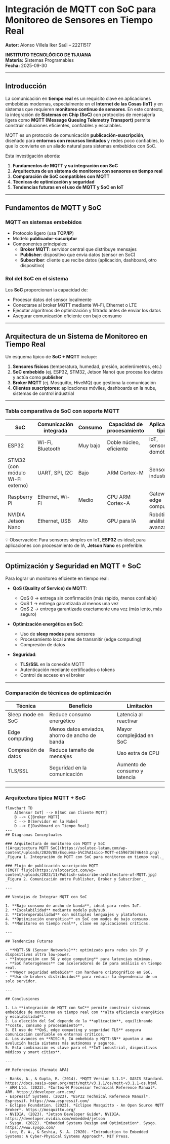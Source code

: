 # Integración de MQTT con SoC para Monitoreo de Sensores en Tiempo Real  
**Autor:** Alonso Villela Iker Saúl – 22211517  

**INSTITUTO TECNOLÓGICO DE TIJUANA**  
**Materia:** Sistemas Programables  
**Fecha:** 2025-09-30  

---

## Introducción  

La comunicación en **tiempo real** es un requisito clave en aplicaciones embebidas modernas, especialmente en el **Internet de las Cosas (IoT)** y en sistemas que requieren **monitoreo continuo de sensores**. En este contexto, la integración de **Sistemas en Chip (SoC)** con protocolos de mensajería ligera como **MQTT (Message Queuing Telemetry Transport)** permite construir soluciones eficientes, confiables y escalables.  

MQTT es un protocolo de comunicación **publicación-suscripción**, diseñado para **entornos con recursos limitados** y redes poco confiables, lo que lo convierte en un aliado natural para sistemas embebidos con SoC.  

Esta investigación aborda:  

1. **Fundamentos de MQTT y su integración con SoC**  
2. **Arquitectura de un sistema de monitoreo con sensores en tiempo real**  
3. **Comparación de SoC compatibles con MQTT**  
4. **Técnicas de optimización y seguridad**  
5. **Tendencias futuras en el uso de MQTT y SoC en IoT**  

---

## Fundamentos de MQTT y SoC  

### MQTT en sistemas embebidos  
- Protocolo ligero (usa **TCP/IP**)  
- Modelo **publicador-suscriptor**  
- Componentes principales:  
  - **Broker MQTT**: servidor central que distribuye mensajes  
  - **Publisher**: dispositivo que envía datos (sensor en SoC)  
  - **Subscriber**: cliente que recibe datos (aplicación, dashboard, otro dispositivo)  

### Rol del SoC en el sistema  
Los **SoC** proporcionan la capacidad de:  
- Procesar datos del sensor localmente  
- Conectarse al broker MQTT mediante Wi-Fi, Ethernet o LTE  
- Ejecutar algoritmos de optimización y filtrado antes de enviar los datos  
- Asegurar comunicación eficiente con bajo consumo  

---

## Arquitectura de un Sistema de Monitoreo en Tiempo Real  

Un esquema típico de **SoC + MQTT** incluye:  

1. **Sensores físicos** (temperatura, humedad, presión, acelerómetros, etc.)  
2. **SoC embebido** (ej. ESP32, STM32, Jetson Nano) que procesa los datos y actúa como **publisher**  
3. **Broker MQTT** (ej. Mosquitto, HiveMQ) que gestiona la comunicación  
4. **Clientes suscriptores**: aplicaciones móviles, dashboards en la nube, sistemas de control industrial  

---

### Tabla comparativa de SoC con soporte MQTT  

| SoC | Comunicación integrada | Consumo | Capacidad de procesamiento | Aplicaciones típicas |
|-----|------------------------|---------|---------------------------|----------------------|
| ESP32 | Wi-Fi, Bluetooth | Muy bajo | Doble núcleo, eficiente | IoT, sensores, domótica |
| STM32 (con módulo Wi-Fi externo) | UART, SPI, I2C | Bajo | ARM Cortex-M | Sensores industriales |
| Raspberry Pi | Ethernet, Wi-Fi | Medio | CPU ARM Cortex-A | Gateways, edge computing |
| NVIDIA Jetson Nano | Ethernet, USB | Alto | GPU para IA | Robótica, análisis avanzado |

💡 Observación: Para sensores simples en IoT, **ESP32** es ideal; para aplicaciones con procesamiento de IA, **Jetson Nano** es preferible.  

---

## Optimización y Seguridad en MQTT + SoC  

Para lograr un monitoreo eficiente en tiempo real:  

- **QoS (Quality of Service) de MQTT**:  
  - QoS 0 → entrega sin confirmación (más rápido, menos confiable)  
  - QoS 1 → entrega garantizada al menos una vez  
  - QoS 2 → entrega garantizada exactamente una vez (más lento, más seguro)  

- **Optimización energética en SoC**:  
  - Uso de **sleep modes** para sensores  
  - Procesamiento local antes de transmitir (edge computing)  
  - Compresión de datos  

- **Seguridad**:  
  - **TLS/SSL** en la conexión MQTT  
  - Autenticación mediante certificados o tokens  
  - Control de acceso en el broker  

---

### Comparación de técnicas de optimización  

| Técnica | Beneficio | Limitación |
|---------|-----------|-----------|
| Sleep mode en SoC | Reduce consumo energético | Latencia al reactivar |
| Edge computing | Menos datos enviados, ahorro de ancho de banda | Mayor complejidad en SoC |
| Compresión de datos | Reduce tamaño de mensajes | Uso extra de CPU |
| TLS/SSL | Seguridad en la comunicación | Aumento de consumo y latencia |

---
### Arquitectura típica MQTT + SoC
```mermaid
flowchart TD
    A[Sensor IoT] --> B[SoC con Cliente MQTT]
    B --> C[Broker MQTT]
    C --> D[Servidor en la Nube]
    D --> E[Dashboard en Tiempo Real]
---
## Diagramas Conceptuales  

### Arquitectura de monitoreo con MQTT y SoC  
![Arquitectura MQTT SoC](https://solutec-latam.com/wp-content/uploads/2020/08/Esquema-b%C3%A1sico-MQTT-e1596736746443.png)  
_Figura 1. Integración de MQTT con SoC para monitoreo en tiempo real._  

### Flujo de publicación-suscripción MQTT  
![MQTT flujo](https://alotceriot.com/wp-content/uploads/2023/11/Publish-subscribe-architecture-of-MQTT.jpg)  
_Figura 2. Comunicación entre Publisher, Broker y Subscriber._  

---

## Ventajas de Integrar MQTT con SoC  

1. **Bajo consumo de ancho de banda**, ideal para redes IoT.  
2. **Escalabilidad** mediante modelo pub/sub.  
3. **Interoperabilidad** con múltiples lenguajes y plataformas.  
4. **Optimización energética** en SoC con modos de bajo consumo.  
5. **Monitoreo en tiempo real**, clave en aplicaciones críticas.  

---

## Tendencias Futuras  

- **MQTT-SN (Sensor Networks)**: optimizado para redes sin IP y dispositivos ultra low-power.  
- **Integración con 5G y edge computing** para latencias mínimas.  
- **SoC heterogéneos** con aceleradores de IA para análisis en tiempo real.  
- **Mayor seguridad embebida** con hardware criptográfico en SoC.  
- **Uso de brokers distribuidos** para reducir la dependencia de un solo servidor.  

---

## Conclusiones  

1. La **integración de MQTT con SoC** permite construir sistemas embebidos de monitoreo en tiempo real con **alta eficiencia energética y escalabilidad**.  
2. La elección del SoC depende de la **aplicación**, equilibrando **costo, consumo y procesamiento**.  
3. El uso de **QoS, edge computing y seguridad TLS** asegura comunicación confiable en entornos críticos.  
4. Los avances en **RISC-V, IA embebida y MQTT-SN** apuntan a una evolución hacia sistemas más autónomos y seguros.  
5. Esta combinación es clave para el **IoT industrial, dispositivos médicos y smart cities**.  

---

## Referencias (Formato APA)  

- Banks, A., & Gupta, R. (2014). *MQTT Version 3.1.1*. OASIS Standard. https://docs.oasis-open.org/mqtt/mqtt/v3.1.1/os/mqtt-v3.1.1-os.html  
- ARM Ltd. (2023). *Cortex-M Processor Technical Reference Manual*. ARM. https://developer.arm.com/  
- Espressif Systems. (2023). *ESP32 Technical Reference Manual*. Espressif. https://www.espressif.com/  
- Eclipse Foundation. (2023). *Eclipse Mosquitto - An Open Source MQTT Broker*. https://mosquitto.org/  
- NVIDIA. (2023). *Jetson Developer Guide*. NVIDIA. https://developer.nvidia.com/embedded/jetson  
- Sysgo. (2022). *Embedded Systems Design and Optimization*. Sysgo. https://www.sysgo.com/  
- Lee, E. A., & Seshia, S. A. (2020). *Introduction to Embedded Systems: A Cyber-Physical Systems Approach*. MIT Press.  

